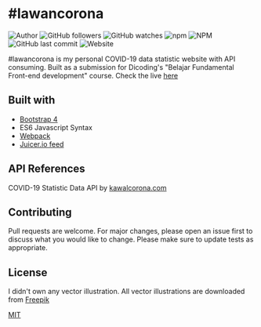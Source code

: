 # #lawancorona
![Author](https://img.shields.io/badge/made%20by-shaddamah-blue)
![GitHub followers](https://img.shields.io/github/followers/Shaddamah?style=social)
![GitHub watches](https://img.shields.io/github/stars/Shaddamah/lawancorona?style=social)
![npm](https://img.shields.io/npm/v/parcel-bundler)
![NPM](https://img.shields.io/npm/l/parcel-bundler)
![GitHub last commit](https://img.shields.io/github/last-commit/Shaddamah/lawancorona)
![Website](https://img.shields.io/website?url=http%3A%2F%2Fshaddamah.github.io%2Flawancorona%2F)

#lawancorona is my personal COVID-19 data statistic website with API consuming. Built as a submission for Dicoding's "Belajar Fundamental Front-end development" course. Check the live [here](https://shaddamah.github.io/lawancorona/)

## Built with
* [Bootstrap 4](https://getbootstrap.com/docs/4.0/)
* ES6 Javascript Syntax
* [Webpack](https://webpack.js.org/)
* [Juicer.io feed](http://juicer.io/)

## API References
COVID-19 Statistic Data API by [kawalcorona.com](https://kawalcorona.com/api/)

## Contributing
Pull requests are welcome. For major changes, please open an issue first to discuss what you would like to change.
Please make sure to update tests as appropriate.

## License
I didn't own any vector illustration. All vector illustrations are downloaded from [Freepik](https://www.freepik.com/)

[MIT](https://choosealicense.com/licenses/mit/)
